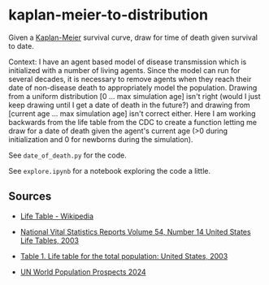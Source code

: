 # kaplan-meier-to-distribution

Given a [Kaplan-Meier](https://en.wikipedia.org/wiki/Kaplan%E2%80%93Meier_estimator) survival curve, draw for time of death given survival to date.

Context: I have an agent based model of disease transmission which is initialized with a number of living agents. Since the model can run for several decades, it is necessary to remove agents when they reach their date of non-disease death to appropriately model the population. Drawing from a uniform distribution [0 ... max simulation age] isn't right (would I just keep drawing until I get a date of death in the future?) and drawing from [current age ... max simulation age] isn't correct either. Here I am working backwards from the life table from the CDC to create a function letting me draw for a date of death given the agent's current age (>0 during initialization and 0 for newborns during the simulation).

See `date_of_death.py` for the code.

See `explore.ipynb` for a notebook exploring the code a little.

## Sources

- [Life Table - Wikipedia](https://en.wikipedia.org/wiki/Life_table)
- [National Vital Statistics Reports Volume 54, Number 14 United States Life Tables, 2003](https://www.cdc.gov/nchs/data/nvsr/nvsr54/nvsr54_14.pdf)
- [Table 1. Life table for the total population: United States, 2003](https://ftp.cdc.gov/pub/Health_Statistics/NCHS/Publications/NVSR/54_14/)

- [UN World Population Prospects 2024](https://population.un.org/wpp/Download/Standard/Mortality/)
